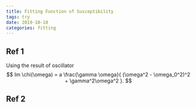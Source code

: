 ```yaml
---
title: Fitting Function of Susceptibility
tags: try
date: 2019-10-10
categories: fitting
---
```


## Ref 1

Using the result of oscillator
$$
Im \chi(\omega) = a \frac{\gamma \omega}{ (\omega^2 - \omega_0^2)^2 + \gamma^2\omega^2 }.
$$

## Ref 2